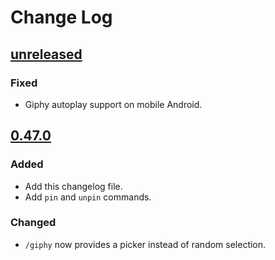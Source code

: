 # Change Log

## [unreleased]
### Fixed
- Giphy autoplay support on mobile Android.


## [0.47.0]
### Added
- Add this changelog file.
- Add `pin` and `unpin` commands.
### Changed
- `/giphy` now provides a picker instead of random selection.


[unreleased]: https://github.com/ForstaLabs/relay-web-app/tree/master
[0.47.0]: https://github.com/ForstaLabs/relay-web-app/tree/v0.47.0
